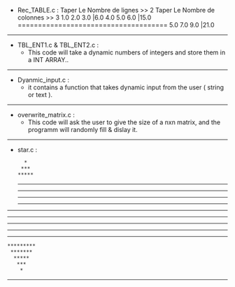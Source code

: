 + Rec_TABLE.c :
            Taper Le Nombre de lignes   >> 2
            Taper Le Nombre de colonnes >> 3
            1.0     2.0     3.0     |6.0
            4.0     5.0     6.0     |15.0
            =====================================
            5.0     7.0     9.0     |21.0
            
--------------------------------------------------------------
+ TBL_ENT1.c & TBL_ENT2.c :
    * This code will take a dynamic numbers of integers and store them in a INT ARRAY..
 -------------------------------------------------------------
 + Dyanmic_input.c :
    * it contains a function that takes dynamic input from the user ( string or text ).
 -------------------------------------------------------------
 + overwrite_matrix.c :
    * This code will ask the user to give the size of a nxn matrix, and the programm will randomly fill & dislay it.
 ------------------------------------------------------------- 
+ star.c :
 
        *
       ***
      *****
     *******
    *********
   ***** *****
  *****   *****
 *****     *****
*****       *****
 *****     *****
  *****   *****
   ***** *****
    *********
     *******
      *****
       ***
        *
-------------------------------------------------------------
 
